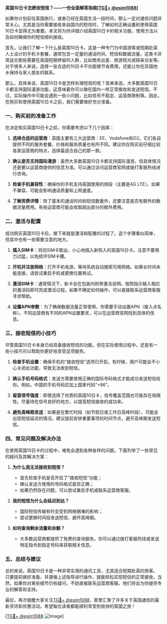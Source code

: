 **英国10日卡怎麽收短信？——一份全面解答指南[[TG💪+ @esim1088](https://t.me/s/esim1088)]**

如果你计划前往英国旅行，或者已经在英国生活一段时间，那么一定对通信问题非常关心。尤其是当你需要接收来自国内的短信时，了解如何正确设置和使用英国10日卡显得尤为重要。本文将为你详细介绍英国10日卡的相关功能、使用方法以及如何确保你的短信顺利接收。

首先，让我们了解一下什么是英国10日卡。这是一种专门为中国游客或短期赴英人士设计的手机卡套餐，通常包含一定量的通话时间、短信和数据流量。这类卡非常适合那些需要在英国短期停留的人群，比如商务出差、旅游观光或探亲访友等。对于很多人来说，选择一张合适的10日卡不仅能够节省费用，还能让你在异国他乡保持与家人朋友的联系。

那么，具体来说，英国10日卡是怎样处理短信的呢？简单来说，大多数英国10日卡都支持国际漫游功能，这意味着你可以像在国内一样正常接收和发送短信。不过，实际操作中可能会遇到一些小问题，比如信号不稳定、运营商限制等。因此，在购买和使用英国10日卡之前，我们需要做好充分准备。

### **一、购买前的准备工作**

在决定购买英国10日卡之前，你需要考虑以下几个因素：

1. **选择合适的运营商**：英国主要有三大运营商：EE、Vodafone和O2。它们各自提供不同的服务套餐，价格和服务质量也有所不同。建议你在购买前仔细比较各家运营商的特点，选择最适合自己的那一款。
   
2. **确认是否支持国际漫游**：虽然大多数英国10日卡都支持国际漫游，但具体情况还是要以运营商提供的信息为准。可以通过访问运营商官网或拨打客服热线进行咨询。

3. **检查手机兼容性**：确保你的手机支持英国使用的频段（主要是4G LTE）。如果不兼容，可能会影响通话质量和上网速度。

4. **了解资费详情**：除了基本的通话时间和短信数量外，还要注意是否有额外的数据流量费用。有些运营商可能会收取超出部分的额外费用。

### **二、激活与配置**

成功购买英国10日卡后，接下来就是激活和配置的过程了。这个步骤看似简单，但其中也有一些需要注意的地方。

1. **插入SIM卡**：将旧SIM卡取出，小心地插入新购入的英国10日卡。注意不要用力过猛，以免损坏SIM卡槽。

2. **开机并注册网络**：打开手机电源，等待系统自动搜索可用网络。如果长时间未能连接，请尝试重启手机或更换位置再试。

3. **激活SIM卡**：通常情况下，新卡会在包装内附带激活说明。按照指示输入相应的激活码即可完成激活过程。如果不确定如何操作，可以直接联系运营商客服寻求帮助。

4. **设置APN参数**：为了确保数据流量正常使用，你需要手动设置APN（接入点名称）。不同运营商有不同的APN设置要求，可以在运营商官网找到具体的信息。

### **三、接收短信的小技巧**

尽管英国10日卡本身已经具备接收短信的功能，但在实际使用过程中，还是有一些小技巧可以帮助你更好地享受这项服务。

1. **检查手机设置**：确保手机的“接收短信”选项已开启。有时候，用户可能会不小心关闭此功能，导致无法收到短信。

2. **确认手机号码格式**：发送方需要使用正确的国际号码格式才能成功发送短信给你。例如，中国的手机号码应加上国家代码“+86”。

3. **留意信号强度**：即使选择了优质的英国10日卡，信号覆盖范围也可能存在局限性。尽量待在信号良好的地方，以提高短信接收的成功率。

4. **避免高峰期发送**：如果是在繁忙时段（如节假日或工作日高峰时段），可能会出现短信延迟的情况。建议提前安排重要事项的时间节点，避开高峰期发送短信。

### **四、常见问题及解决办法**

在使用英国10日卡的过程中，难免会遇到各种各样的问题。下面列举了一些常见的疑问及其解决方案：

1. **为什么我无法接收到短信？**
   - 首先检查手机是否开启了“接收短信”功能；
   - 确认发送方使用的号码格式是否正确；
   - 如果仍然存在问题，可以尝试重启手机或联系运营商客服。

2. **我的短信为什么会延迟到达？**
   - 国际短信传输有时会受到网络拥堵的影响；
   - 尝试更换时间段发送短信，避开高峰期。

3. **如何查询剩余流量和余额？**
   - 大多数运营商都提供了免费的查询服务。你可以通过拨打客服热线或发送特定指令到指定号码来获取相关信息。

### **五、总结与建议**

总的来说，英国10日卡是一种非常实用的通讯工具，尤其适合短期赴英的旅客。只要提前做好准备，并遵循上述指导进行操作，就能轻松实现短信的正常接收。当然，如果你对某些细节仍有疑问，不妨直接联系运营商客服，他们将会为你提供专业的解答和支持。

最后，再次提醒大家关注[TG💪+ @esim1088](https://t.me/s/esim1088)，那里汇聚了许多关于英国通信的最新资讯和优惠活动。希望每位读者都能顺利享受到愉快的英国之旅！

[[TG💪+ @esim1088](https://t.me/s/esim1088) ![Image](https://i.postimg.cc/4NQfJmqS/Snipaste-2025-05-13-00-14-12.png)]